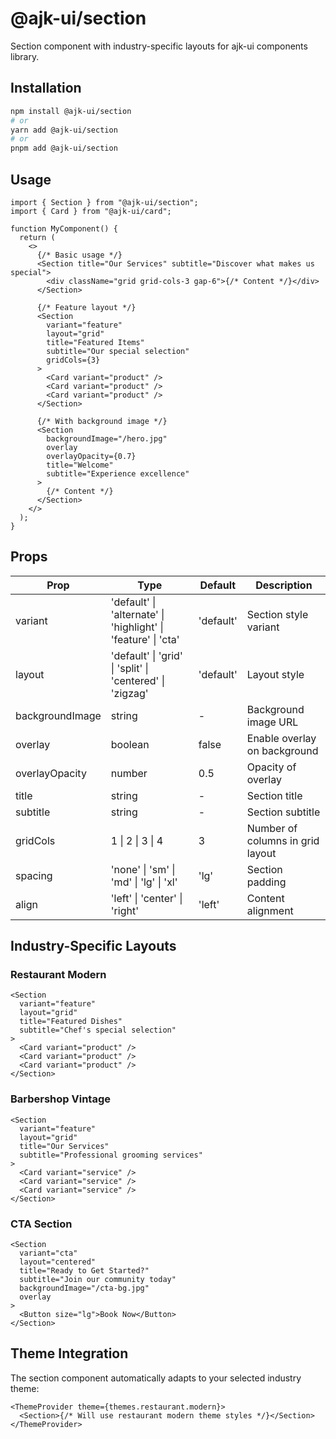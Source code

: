 # @ajk-ui/section

Section component with industry-specific layouts for ajk-ui components library.

## Installation

```bash
npm install @ajk-ui/section
# or
yarn add @ajk-ui/section
# or
pnpm add @ajk-ui/section
```

## Usage

```tsx
import { Section } from "@ajk-ui/section";
import { Card } from "@ajk-ui/card";

function MyComponent() {
  return (
    <>
      {/* Basic usage */}
      <Section title="Our Services" subtitle="Discover what makes us special">
        <div className="grid grid-cols-3 gap-6">{/* Content */}</div>
      </Section>

      {/* Feature layout */}
      <Section
        variant="feature"
        layout="grid"
        title="Featured Items"
        subtitle="Our special selection"
        gridCols={3}
      >
        <Card variant="product" />
        <Card variant="product" />
        <Card variant="product" />
      </Section>

      {/* With background image */}
      <Section
        backgroundImage="/hero.jpg"
        overlay
        overlayOpacity={0.7}
        title="Welcome"
        subtitle="Experience excellence"
      >
        {/* Content */}
      </Section>
    </>
  );
}
```

## Props

| Prop            | Type                                                          | Default   | Description                      |
| --------------- | ------------------------------------------------------------- | --------- | -------------------------------- |
| variant         | 'default' \| 'alternate' \| 'highlight' \| 'feature' \| 'cta' | 'default' | Section style variant            |
| layout          | 'default' \| 'grid' \| 'split' \| 'centered' \| 'zigzag'      | 'default' | Layout style                     |
| backgroundImage | string                                                        | -         | Background image URL             |
| overlay         | boolean                                                       | false     | Enable overlay on background     |
| overlayOpacity  | number                                                        | 0.5       | Opacity of overlay               |
| title           | string                                                        | -         | Section title                    |
| subtitle        | string                                                        | -         | Section subtitle                 |
| gridCols        | 1 \| 2 \| 3 \| 4                                              | 3         | Number of columns in grid layout |
| spacing         | 'none' \| 'sm' \| 'md' \| 'lg' \| 'xl'                        | 'lg'      | Section padding                  |
| align           | 'left' \| 'center' \| 'right'                                 | 'left'    | Content alignment                |

## Industry-Specific Layouts

### Restaurant Modern

```tsx
<Section
  variant="feature"
  layout="grid"
  title="Featured Dishes"
  subtitle="Chef's special selection"
>
  <Card variant="product" />
  <Card variant="product" />
  <Card variant="product" />
</Section>
```

### Barbershop Vintage

```tsx
<Section
  variant="feature"
  layout="grid"
  title="Our Services"
  subtitle="Professional grooming services"
>
  <Card variant="service" />
  <Card variant="service" />
  <Card variant="service" />
</Section>
```

### CTA Section

```tsx
<Section
  variant="cta"
  layout="centered"
  title="Ready to Get Started?"
  subtitle="Join our community today"
  backgroundImage="/cta-bg.jpg"
  overlay
>
  <Button size="lg">Book Now</Button>
</Section>
```

## Theme Integration

The section component automatically adapts to your selected industry theme:

```tsx
<ThemeProvider theme={themes.restaurant.modern}>
  <Section>{/* Will use restaurant modern theme styles */}</Section>
</ThemeProvider>
```
